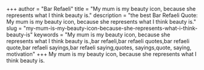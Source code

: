 +++
author = "Bar Refaeli"
title = "My mum is my beauty icon, because she represents what I think beauty is."
description = "the best Bar Refaeli Quote: My mum is my beauty icon, because she represents what I think beauty is."
slug = "my-mum-is-my-beauty-icon-because-she-represents-what-i-think-beauty-is"
keywords = "My mum is my beauty icon, because she represents what I think beauty is.,bar refaeli,bar refaeli quotes,bar refaeli quote,bar refaeli sayings,bar refaeli saying,quotes, sayings,quote, saying, motivation"
+++
My mum is my beauty icon, because she represents what I think beauty is.
